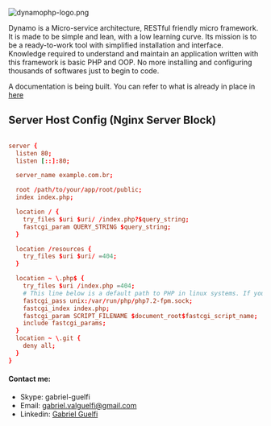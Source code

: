 ![dynamophp-logo.png](http://docs.dynamophp.org/wp-content/uploads/2021/03/dynamo-logo-medium.png)

Dynamo is a Micro-service architecture, RESTful friendly micro framework. It is made to be simple and lean, with a low learning curve. Its mission is to be a ready-to-work tool with simplified installation and interface. Knowledge required to understand and maintain an application written with this framework is basic PHP and OOP. No more installing and configuring thousands of softwares just to begin to code. 

A documentation is being built. You can refer to what is already in place in [here](http://docs.dynamophp.org)

## Server Host Config (Nginx Server Block) ##

```conf

server {
  listen 80;
  listen [::]:80;

  server_name example.com.br;

  root /path/to/your/app/root/public;
  index index.php;

  location / {
    try_files $uri $uri/ /index.php?$query_string;
    fastcgi_param QUERY_STRING $query_string;
  }

  location /resources {
    try_files $uri $uri/ =404;
  }

  location ~ \.php$ {
    try_files $uri /index.php =404;
    # This line below is a default path to PHP in linux systems. If your PHP is installed in another location, change it to your actual path.
    fastcgi_pass unix:/var/run/php/php7.2-fpm.sock;
    fastcgi_index index.php;
    fastcgi_param SCRIPT_FILENAME $document_root$fastcgi_script_name;
    include fastcgi_params;
  }
  location ~ \.git {
    deny all;
  }
}
```


#### Contact me: ####
* Skype: gabriel-guelfi
* Email: gabriel.valguelfi@gmail.com
* Linkedin: [Gabriel Guelfi](https://br.linkedin.com/in/gabriel-valentoni-guelfi-30ba8b4b)
